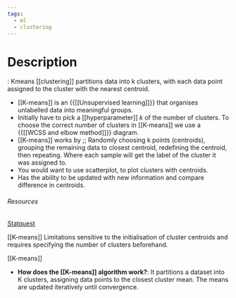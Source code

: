 ```yaml
---
tags:
  - ml
  - clustering
---
```

# Description

: Kmeans [[clustering]] partitions data into k clusters, with each data point assigned to the cluster with the nearest centroid.

- [[K-means]] is an {{[[Unsupervised learning]]}} that organises unlabelled data into meaningful groups.
- Initially have to pick a [[hyperparameter]] $k$ of the number of clusters. To choose the correct number of clusters in [[K-means]] we use a {{[[WCSS and elbow method]]}} diagram.
- [[K-means]] works by ;; Randomly choosing k points (centroids), grouping the remaining data to closest centroid, redefining the centroid, then repeating. Where each sample will get the label of the cluster it was assigned to.
- You would want to use scatterplot, to plot clusters with centroids.
- Has the ability to be updated with new information and compare difference in centroids.
###### Resources

[Statquest](https://www.youtube.com/watch?v=4b5d3muPQmA)





[[K-means]]
Limitations
sensitive to the initialisation of cluster centroids and requires specifying the number of clusters beforehand.



[[K-means]]
- **How does the [[K-means]] algorithm work?**: It partitions a dataset into K clusters, assigning data points to the closest cluster mean. The means are updated iteratively until convergence.